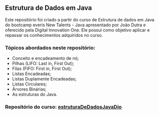 ## Estrutura de Dados em Java

Este repositório foi criado a partir do curso de Estrutura de dados em Java do bootcamp everis New Talents - Java apresentado por João Dutra e oferecido pela Digital Innovation One. Ele possui como objetivo aplicar e repassar os conhecimentos adquiridos no curso.


### Tópicos abordados neste repositório:

 - Conceito e encadeamento de nó;
 - Pilhas (LIFO: Last in, First Out);
 - Filas (FIFO: First in, First Out);
 - Listas Encadeadas;
 - Listas Duplamente Encadeadas;
 - Listas Circulares;
 - Árvores Binárias;
 - As estruturas do Java.


### Repositório do curso: [estruturaDeDadosJavaDio](https://github.com/jrdutra/estruturaDeDadosJavaDio)
